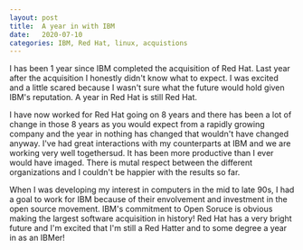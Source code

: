```yaml
---
layout:	post
title:	A year in with IBM
date:	2020-07-10
categories: IBM, Red Hat, linux, acquistions
---
```


I has been 1 year since IBM completed the acquisition of Red Hat.  Last year after the acquisition I honestly didn't know what to expect.  I was excited and a little scared because I wasn't sure what the future would hold given IBM's reputation.  A year in Red Hat is still Red Hat.  

I have now worked for Red Hat going on 8 years and there has been a lot of change in those 8 years as you would expect from a rapidly growing company and the year in nothing has changed that wouldn't have changed anyway.  I've had great interactions with my counterparts at IBM and we are working very well togethersud.  It has been more productive than I ever would have imaged.  There is mutal respect between the different organizations and I couldn't be happier with the results so far.

When I was developing my interest in computers in the mid to late 90s, I had a goal to work for IBM because of their envolvement and investment in the open source movement.  IBM's commitment to Open Soruce is obvious making the largest software acquisition in history!  Red Hat has a very bright future and I'm excited that I'm still a Red Hatter and to some degree a year in as an IBMer!
